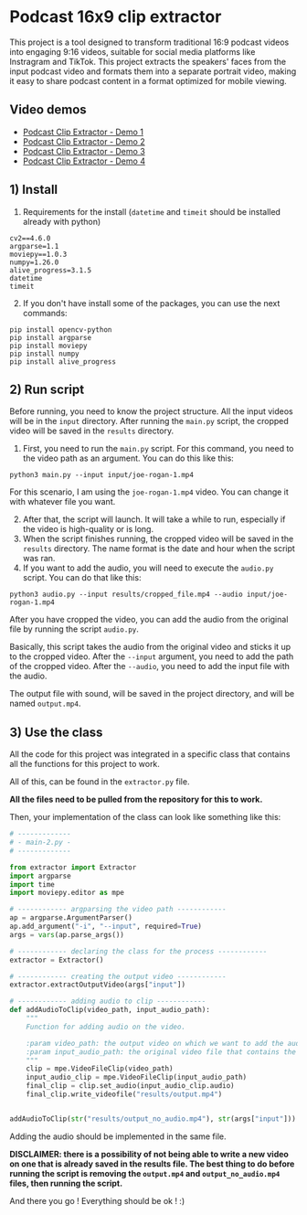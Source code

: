# Podcast 16x9 clip extractor 

This project is a tool designed to transform traditional 16:9 podcast videos into engaging 9:16 videos, suitable for social media platforms like Instragram and TikTok. This project extracts the speakers' faces from the input podcast video and formats them into a separate portrait video, making it easy to share podcast content in a format optimized for mobile viewing. 

## Video demos 
- [Podcast Clip Extractor - Demo 1](https://youtu.be/OQPJywNL38s)
- [Podcast Clip Extractor - Demo 2](https://youtu.be/IdBEriMVhHQ)
- [Podcast Clip Extractor - Demo 3](https://youtu.be/zmxIig9M6y8)
- [Podcast Clip Extractor - Demo 4](https://youtu.be/AiJ9lxnGIjo)

## 1) Install 

1. Requirements for the install (```datetime``` and ```timeit``` should be installed already with python)
```shell
cv2==4.6.0
argparse=1.1
moviepy==1.0.3
numpy=1.26.0
alive_progress=3.1.5
datetime
timeit
```

2. If you don't have install some of the packages, you can use the next commands: 
```shell
pip install opencv-python 
pip install argparse
pip install moviepy
pip install numpy
pip install alive_progress
```

## 2) Run script

Before running, you need to know the project structure. All the input videos will be in the ```input``` directory. After running the ```main.py``` script, the cropped video will be saved in the ```results``` directory.

1. First, you need to run the ```main.py``` script. For this command, you need to the video path as an argument. You can do this like this:
```shell
python3 main.py --input input/joe-rogan-1.mp4
```

For this scenario, I am using the ```joe-rogan-1.mp4``` video. You can change it with whatever file you want. 

2. After that, the script will launch. It will take a while to run, especially if the video is high-quality or is long. 
3. When the script finishes running, the cropped video will be saved in the ```results``` directory. The name format is the date and hour when the script was ran. 
4. If you want to add the audio, you will need to execute the ```audio.py``` script. You can do that like this:
```shell
python3 audio.py --input results/cropped_file.mp4 --audio input/joe-rogan-1.mp4
```

After you have cropped the video, you can add the audio from the original file by running the script ```audio.py```. 

Basically, this script takes the audio from the original video and sticks it up to the cropped video. After the ```--input``` argument, you need to add the path of the cropped video. After the ```--audio```, you need to add the input file with the audio. 


The output file with sound, will be saved in the project directory, and will be named ```output.mp4```.


## 3) Use the class
All the code for this project was integrated in a specific class that contains all the functions for this project to work. 

All of this, can be found in the ```extractor.py``` file.

**All the files need to be pulled from the repository for this to work.**

Then, your implementation of the class can look like something like this:

```python
# -------------
# - main-2.py -
# -------------

from extractor import Extractor
import argparse
import time
import moviepy.editor as mpe

# ------------ argparsing the video path ------------
ap = argparse.ArgumentParser()
ap.add_argument("-i", "--input", required=True)
args = vars(ap.parse_args())

# ------------ declaring the class for the process ------------
extractor = Extractor()

# ------------ creating the output video ------------
extractor.extractOutputVideo(args["input"])

# ------------ adding audio to clip ------------
def addAudioToClip(video_path, input_audio_path):
    """
    Function for adding audio on the video.

    :param video_path: the output video on which we want to add the audio
    :param input_audio_path: the original video file that contains the audio
    """
    clip = mpe.VideoFileClip(video_path)
    input_audio_clip = mpe.VideoFileClip(input_audio_path)
    final_clip = clip.set_audio(input_audio_clip.audio)
    final_clip.write_videofile("results/output.mp4")


addAudioToClip(str("results/output_no_audio.mp4"), str(args["input"]))
```

Adding the audio should be implemented in the same file.

**DISCLAIMER: there is a possibility of not being able to write a new video on one that is already saved in the results file. The best thing to do before running the script is removing the ```output.mp4``` and ```output_no_audio.mp4``` files, then running the script.**

And there you go ! Everything should be ok ! :) 



